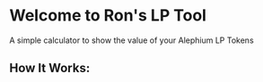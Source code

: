 # Welcome to Ron's LP Tool
A simple calculator to show the value of your Alephium LP Tokens

## How It Works:
